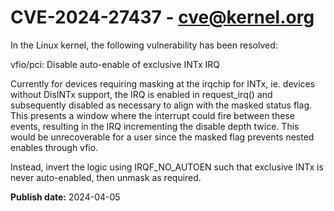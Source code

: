 # CVE-2024-27437 - cve@kernel.org

In the Linux kernel, the following vulnerability has been resolved:

vfio/pci: Disable auto-enable of exclusive INTx IRQ

Currently for devices requiring masking at the irqchip for INTx, ie.
devices without DisINTx support, the IRQ is enabled in request_irq()
and subsequently disabled as necessary to align with the masked status
flag.  This presents a window where the interrupt could fire between
these events, resulting in the IRQ incrementing the disable depth twice.
This would be unrecoverable for a user since the masked flag prevents
nested enables through vfio.

Instead, invert the logic using IRQF_NO_AUTOEN such that exclusive INTx
is never auto-enabled, then unmask as required.

**Publish date:** 2024-04-05
